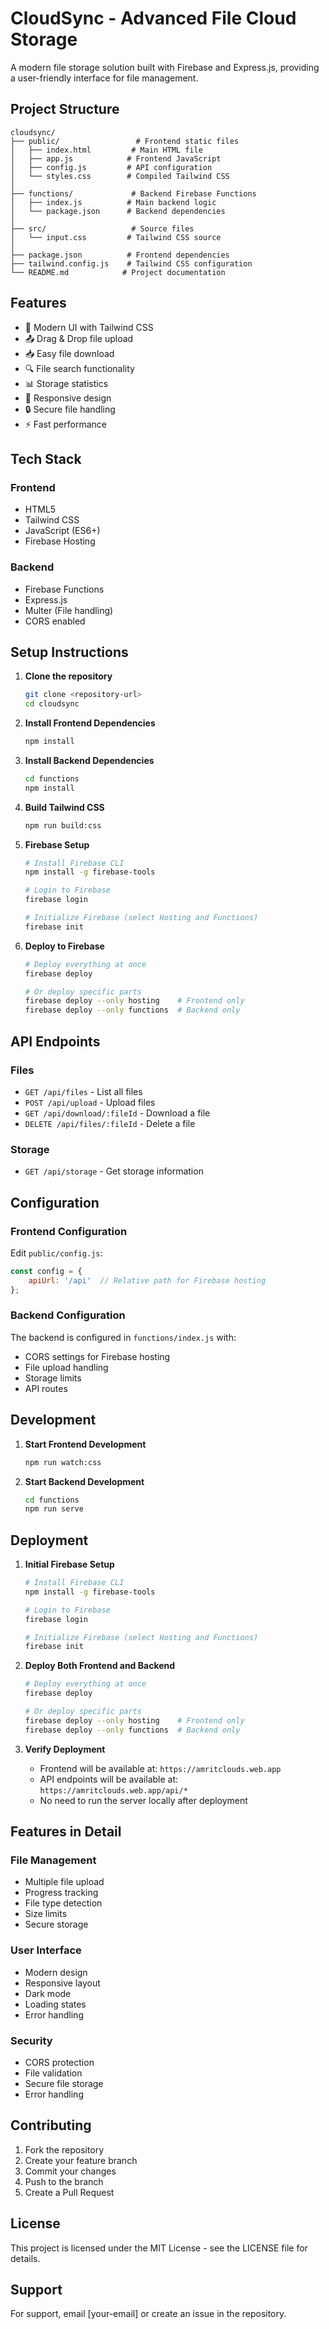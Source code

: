 # CloudSync - Advanced File Cloud Storage

A modern file storage solution built with Firebase and Express.js, providing a user-friendly interface for file management.

## Project Structure

```
cloudsync/
├── public/                 # Frontend static files
│   ├── index.html         # Main HTML file
│   ├── app.js            # Frontend JavaScript
│   ├── config.js         # API configuration
│   └── styles.css        # Compiled Tailwind CSS
│
├── functions/             # Backend Firebase Functions
│   ├── index.js          # Main backend logic
│   └── package.json      # Backend dependencies
│
├── src/                   # Source files
│   └── input.css         # Tailwind CSS source
│
├── package.json          # Frontend dependencies
├── tailwind.config.js    # Tailwind CSS configuration
└── README.md            # Project documentation
```

## Features

- 🚀 Modern UI with Tailwind CSS
- 📤 Drag & Drop file upload
- 📥 Easy file download
- 🔍 File search functionality
- 📊 Storage statistics
- 📱 Responsive design
- 🔒 Secure file handling
- ⚡ Fast performance

## Tech Stack

### Frontend
- HTML5
- Tailwind CSS
- JavaScript (ES6+)
- Firebase Hosting

### Backend
- Firebase Functions
- Express.js
- Multer (File handling)
- CORS enabled

## Setup Instructions

1. **Clone the repository**
   ```bash
   git clone <repository-url>
   cd cloudsync
   ```

2. **Install Frontend Dependencies**
   ```bash
   npm install
   ```

3. **Install Backend Dependencies**
   ```bash
   cd functions
   npm install
   ```

4. **Build Tailwind CSS**
   ```bash
   npm run build:css
   ```

5. **Firebase Setup**
   ```bash
   # Install Firebase CLI
   npm install -g firebase-tools

   # Login to Firebase
   firebase login

   # Initialize Firebase (select Hosting and Functions)
   firebase init
   ```

6. **Deploy to Firebase**
   ```bash
   # Deploy everything at once
   firebase deploy

   # Or deploy specific parts
   firebase deploy --only hosting    # Frontend only
   firebase deploy --only functions  # Backend only
   ```

## API Endpoints

### Files
- `GET /api/files` - List all files
- `POST /api/upload` - Upload files
- `GET /api/download/:fileId` - Download a file
- `DELETE /api/files/:fileId` - Delete a file

### Storage
- `GET /api/storage` - Get storage information

## Configuration

### Frontend Configuration
Edit `public/config.js`:
```javascript
const config = {
    apiUrl: '/api'  // Relative path for Firebase hosting
};
```

### Backend Configuration
The backend is configured in `functions/index.js` with:
- CORS settings for Firebase hosting
- File upload handling
- Storage limits
- API routes

## Development

1. **Start Frontend Development**
   ```bash
   npm run watch:css
   ```

2. **Start Backend Development**
   ```bash
   cd functions
   npm run serve
   ```

## Deployment

1. **Initial Firebase Setup**
   ```bash
   # Install Firebase CLI
   npm install -g firebase-tools

   # Login to Firebase
   firebase login

   # Initialize Firebase (select Hosting and Functions)
   firebase init
   ```

2. **Deploy Both Frontend and Backend**
   ```bash
   # Deploy everything at once
   firebase deploy

   # Or deploy specific parts
   firebase deploy --only hosting    # Frontend only
   firebase deploy --only functions  # Backend only
   ```

3. **Verify Deployment**
   - Frontend will be available at: `https://amritclouds.web.app`
   - API endpoints will be available at: `https://amritclouds.web.app/api/*`
   - No need to run the server locally after deployment

## Features in Detail

### File Management
- Multiple file upload
- Progress tracking
- File type detection
- Size limits
- Secure storage

### User Interface
- Modern design
- Responsive layout
- Dark mode
- Loading states
- Error handling

### Security
- CORS protection
- File validation
- Secure file storage
- Error handling

## Contributing

1. Fork the repository
2. Create your feature branch
3. Commit your changes
4. Push to the branch
5. Create a Pull Request

## License

This project is licensed under the MIT License - see the LICENSE file for details.

## Support

For support, email [your-email] or create an issue in the repository. 